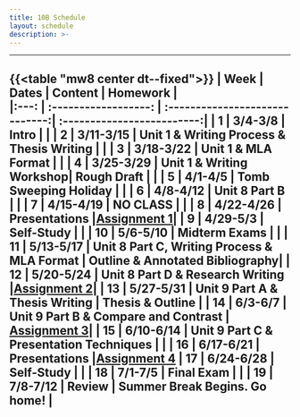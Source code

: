 ```yaml
---
title: 10B Schedule
layout: schedule
description: >-
---
```


---
{{<table "mw8 center dt--fixed">}}
| Week |          Dates          |                 Content                    |             Homework      |             
|:---: |    :------------------: |             :-----------------------------:| :-------------------------:|
|  1   |  3/4-3/8                | Intro |          |
|  2   |  3/11-3/15              | Unit 1 & Writing Process & Thesis Writing |          |
|  3   |  3/18-3/22              | Unit 1 & MLA Format |          |
|  4   |  3/25-3/29              | Unit 1 & Writing Workshop| Rough Draft |          |
|  5   |  4/1-4/5                | **Tomb Sweeping Holiday** |          |
|  6   |  4/8-4/12               | Unit 8 Part B |          |
|  7   |  4/15-4/19              | **NO CLASS**  |          |
|  8   |  4/22-4/26              | **Presentations** |[Assignment 1](sks/spring2024/10B-english/assignment1/)|
|  9   |  4/29-5/3               | Self-Study    |          |
|  10  |  5/6-5/10               | Midterm Exams |      |
|  11  |  5/13-5/17              |  Unit 8 Part C, Writing Process & MLA Format | Outline & Annotated Bibliography|
|  12  |  5/20-5/24              | Unit 8 Part D & Research Writing |[Assignment 2](sks/spring2024/10B-english/assignment2/)|
|  13  |  5/27-5/31              | Unit 9 Part A & Thesis Writing | Thesis & Outline |
|  14  |  6/3-6/7                | Unit 9 Part B & Compare and Contrast | [Assignment 3](sks/spring2024/10B-english/assignment3)|
|  15  |  6/10-6/14              | Unit 9 Part C & Presentation Techniques |             |
|  16  |  6/17-6/21              | **Presentations** |[Assignment 4](sks/spring2024/10B-english/assignment4)
|  17  |  6/24-6/28              | Self-Study |             |
|  18  |  7/1-7/5                | Final Exam |          |
|  19  |  7/8-7/12               | Review | Summer Break Begins. Go home! |
---